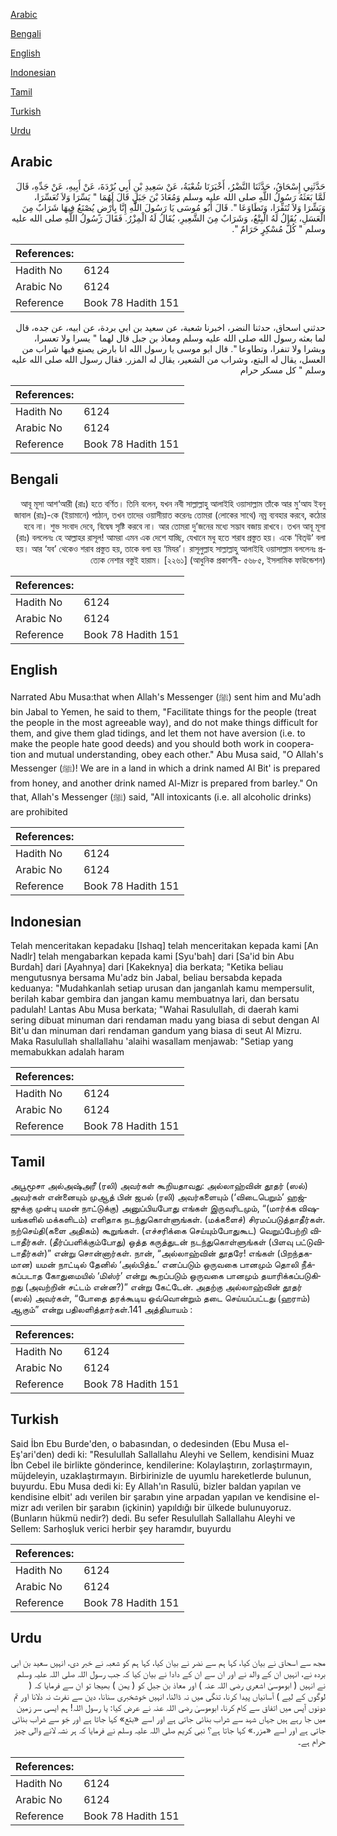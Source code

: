 [Arabic](#arabic)

[Bengali](#bengali)

[English](#english)

[Indonesian](#indonesian)

[Tamil](#tamil)

[Turkish](#turkish)

[Urdu](#urdu)

## Arabic


<div dir="rtl" lang="ar" style={{fontSize:'larger',backgroundColor:'#f8f9fa',padding:20}}>
حَدَّثَنِي إِسْحَاقُ، حَدَّثَنَا النَّضْرُ، أَخْبَرَنَا شُعْبَةُ، عَنْ سَعِيدِ بْنِ أَبِي بُرْدَةَ، عَنْ أَبِيهِ، عَنْ جَدِّهِ، قَالَ لَمَّا بَعَثَهُ رَسُولُ اللَّهِ صلى الله عليه وسلم وَمُعَاذَ بْنَ جَبَلٍ قَالَ لَهُمَا ‏"‏ يَسِّرَا وَلاَ تُعَسِّرَا، وَبَشِّرَا وَلاَ تُنَفِّرَا، وَتَطَاوَعَا ‏"‏‏.‏ قَالَ أَبُو مُوسَى يَا رَسُولَ اللَّهِ إِنَّا بِأَرْضٍ يُصْنَعُ فِيهَا شَرَابٌ مِنَ الْعَسَلِ، يُقَالُ لَهُ الْبِتْعُ، وَشَرَابٌ مِنَ الشَّعِيرِ، يُقَالُ لَهُ الْمِزْرُ‏.‏ فَقَالَ رَسُولُ اللَّهِ صلى الله عليه وسلم ‏"‏ كُلُّ مُسْكِرٍ حَرَامٌ ‏"‏‏.‏
</div>
<div style={{backgroundColor:'#f8f9fa',padding:20, marginBottom: 10}}><table> <thead> <tr> <th>References:</th> <th></th> </tr> </thead> <tbody><tr><td>Hadith No</td><td>6124</td></tr><tr><td>Arabic No</td><td>6124</td></tr><tr><td>Reference</td><td>Book 78 Hadith 151</td></tr></tbody></table></div>


<div dir="rtl" lang="ar" style={{fontSize:'larger',backgroundColor:'#f8f9fa',padding:20}}>
حدثني اسحاق، حدثنا النضر، اخبرنا شعبة، عن سعيد بن ابي بردة، عن ابيه، عن جده، قال لما بعثه رسول الله صلى الله عليه وسلم ومعاذ بن جبل قال لهما " يسرا ولا تعسرا، وبشرا ولا تنفرا، وتطاوعا ". قال ابو موسى يا رسول الله انا بارض يصنع فيها شراب من العسل، يقال له البتع، وشراب من الشعير، يقال له المزر. فقال رسول الله صلى الله عليه وسلم " كل مسكر حرام
</div>
<div style={{backgroundColor:'#f8f9fa',padding:20, marginBottom: 10}}><table> <thead> <tr> <th>References:</th> <th></th> </tr> </thead> <tbody><tr><td>Hadith No</td><td>6124</td></tr><tr><td>Arabic No</td><td>6124</td></tr><tr><td>Reference</td><td>Book 78 Hadith 151</td></tr></tbody></table></div>

## Bengali


<div dir="rtl" lang="bn" style={{fontSize:'larger',backgroundColor:'#f8f9fa',padding:20}}>
আবূ মূসা আশ‘আরী (রাঃ) হতে বর্ণিত। তিনি বলেন, যখন নবী সাল্লাল্লাহু আলাইহি ওয়াসাল্লাম তাঁকে আর মু‘আয ইবনু জাবাল (রাঃ)-কে (ইয়ামানে) পাঠান, তখন তাদের ওয়াসীয়াত করেনঃ তোমরা (লোকের সাথে) নম্র ব্যবহার করবে, কঠোর হবে না। শুভ সংবাদ দেবে, বিদ্বেষ সৃষ্টি করবে না। আর তোমরা দু’জনের মধ্যে সদ্ভাব বজায় রাখবে। তখন আবূ মূসা (রাঃ) বললেনঃ হে আল্লাহর রাসূল! আমরা এমন এক দেশে যাচ্ছি, যেখানে মধু হতে শরাব প্রস্তুত হয়। একে ‘বিত্উ’ বলা হয়। আর ‘যব’ থেকেও শরাব প্রস্তুত হয়, তাকে বলা হয় ‘মিযর’। রাসূলুল্লাহ সাল্লাল্লাহু আলাইহি ওয়াসাল্লাম বললেনঃ প্রত্যেক নেশার বস্তুই হারাম। [২২৬১] (আধুনিক প্রকাশনী- ৫৬৮৫, ইসলামিক ফাউন্ডেশন)
</div>
<div style={{backgroundColor:'#f8f9fa',padding:20, marginBottom: 10}}><table> <thead> <tr> <th>References:</th> <th></th> </tr> </thead> <tbody><tr><td>Hadith No</td><td>6124</td></tr><tr><td>Arabic No</td><td>6124</td></tr><tr><td>Reference</td><td>Book 78 Hadith 151</td></tr></tbody></table></div>

## English


<div dir="ltr" lang="en" style={{fontSize:'larger',backgroundColor:'#f8f9fa',padding:20}}>
Narrated Abu Musa:that when Allah's Messenger (ﷺ) sent him and Mu'adh bin Jabal to Yemen, he said to them, "Facilitate things for the people (treat the people in the most agreeable way), and do not make things difficult for them, and give them glad tidings, and let them not have aversion (i.e. to make the people hate good deeds) and you should both work in cooperation and mutual understanding, obey each other." Abu Musa said, "O Allah's Messenger (ﷺ)! We are in a land in which a drink named Al Bit' is prepared from honey, and another drink named Al-Mizr is prepared from barley." On that, Allah's Messenger (ﷺ) said, "All intoxicants (i.e. all alcoholic drinks) are prohibited
</div>
<div style={{backgroundColor:'#f8f9fa',padding:20, marginBottom: 10}}><table> <thead> <tr> <th>References:</th> <th></th> </tr> </thead> <tbody><tr><td>Hadith No</td><td>6124</td></tr><tr><td>Arabic No</td><td>6124</td></tr><tr><td>Reference</td><td>Book 78 Hadith 151</td></tr></tbody></table></div>

## Indonesian


<div dir="ltr" lang="id" style={{fontSize:'larger',backgroundColor:'#f8f9fa',padding:20}}>
Telah menceritakan kepadaku [Ishaq] telah menceritakan kepada kami [An Nadlr] telah mengabarkan kepada kami [Syu'bah] dari [Sa'id bin Abu Burdah] dari [Ayahnya] dari [Kakeknya] dia berkata; "Ketika beliau mengutusnya bersama Mu'adz bin Jabal, beliau bersabda kepada keduanya: "Mudahkanlah setiap urusan dan janganlah kamu mempersulit, berilah kabar gembira dan jangan kamu membuatnya lari, dan bersatu padulah! Lantas Abu Musa berkata; "Wahai Rasulullah, di daerah kami sering dibuat minuman dari rendaman madu yang biasa di sebut dengan Al Bit'u dan minuman dari rendaman gandum yang biasa di seut Al Mizru. Maka Rasulullah shallallahu 'alaihi wasallam menjawab: "Setiap yang memabukkan adalah haram
</div>
<div style={{backgroundColor:'#f8f9fa',padding:20, marginBottom: 10}}><table> <thead> <tr> <th>References:</th> <th></th> </tr> </thead> <tbody><tr><td>Hadith No</td><td>6124</td></tr><tr><td>Arabic No</td><td>6124</td></tr><tr><td>Reference</td><td>Book 78 Hadith 151</td></tr></tbody></table></div>

## Tamil


<div dir="ltr" lang="ta" style={{fontSize:'larger',backgroundColor:'#f8f9fa',padding:20}}>
அபூமூசா அல்அஷ்அரீ (ரலி) அவர்கள் கூறியதாவது: அல்லாஹ்வின் தூதர் (ஸல்) அவர்கள் என்னையும் முஆத் பின் ஜபல் (ரலி) அவர்களையும் (‘விடைபெறும்’ ஹஜ்ஜுக்கு முன்பு யமன் நாட்டுக்கு) அனுப்பியபோது எங்கள் இருவரிடமும், “(மார்க்க விஷயங்களில் மக்களிடம்) எளிதாக நடந்துகொள்ளுங்கள். (மக்களைச்) சிரமப்படுத்தாதீர்கள். நற்செய்தி(களை அதிகம்) கூறுங்கள். (எச்சரிக்கை செய்யும்போதுகூட) வெறுப்பேற்றி விடாதீர்கள். (தீர்ப்பளிக்கும்போது) ஒத்த கருத்துடன் நடந்துகொள்ளுங்கள் (பிளவு பட்டுவிடாதீர்கள்)” என்று சொன்னார்கள். நான், “அல்லாஹ்வின் தூதரே! எங்கள் (பிறந்தகமான) யமன் நாட்டில் தேனில் ‘அல்பித்உ’ எனப்படும் ஒருவகை பானமும் தொலி நீக்கப்படாத கோதுமையில் ‘மிஸ்ர்’ என்று கூறப்படும் ஒருவகை பானமும் தயாரிக்கப்படுகிறது (அவற்றின் சட்டம் என்ன?)” என்று கேட்டேன். அதற்கு அல்லாஹ்வின் தூதர் (ஸல்) அவர்கள், “போதை தரக்கூடிய ஒவ்வொன்றும் தடை செய்யப்பட்டது (ஹராம்) ஆகும்” என்று பதிலளித்தார்கள்.141 அத்தியாயம் :
</div>
<div style={{backgroundColor:'#f8f9fa',padding:20, marginBottom: 10}}><table> <thead> <tr> <th>References:</th> <th></th> </tr> </thead> <tbody><tr><td>Hadith No</td><td>6124</td></tr><tr><td>Arabic No</td><td>6124</td></tr><tr><td>Reference</td><td>Book 78 Hadith 151</td></tr></tbody></table></div>

## Turkish


<div dir="ltr" lang="tr" style={{fontSize:'larger',backgroundColor:'#f8f9fa',padding:20}}>
Said İbn Ebu Burde'den, o babasından, o dedesinden (Ebu Musa el-Eş'ari'den) dedi ki: "Resulullah Sallallahu Aleyhi ve Sellem, kendisini Muaz İbn Cebel ile birlikte gönderince, kendilerine: Kolaylaştırın, zorlaştırmayın, müjdeleyin, uzaklaştırmayın. Birbirinizle de uyumlu hareketlerde bulunun, buyurdu. Ebu Musa dedi ki: Ey Allah'ın Rasulü, bizler baldan yapılan ve kendisine elbit' adı verilen bir şarabın yine arpadan yapılan ve kendisine el-mizr adı verilen bir şarabın (içkinin) yapıldığı bir ülkede bulunuyoruz. (Bunların hükmü nedir?) dedi. Bu sefer Resulullah Sallallahu Aleyhi ve Sellem: Sarhoşluk verici herbir şey haramdır, buyurdu
</div>
<div style={{backgroundColor:'#f8f9fa',padding:20, marginBottom: 10}}><table> <thead> <tr> <th>References:</th> <th></th> </tr> </thead> <tbody><tr><td>Hadith No</td><td>6124</td></tr><tr><td>Arabic No</td><td>6124</td></tr><tr><td>Reference</td><td>Book 78 Hadith 151</td></tr></tbody></table></div>

## Urdu


<div dir="rtl" lang="ur" style={{fontSize:'larger',backgroundColor:'#f8f9fa',padding:20}}>
مجھ سے اسحاق نے بیان کیا، کہا ہم سے نضر نے بیان کیا، کہا ہم کو شعبہ نے خبر دی، انہیں سعید بن ابی بردہ نے، انہیں ان کے والد نے اور ان سے ان کے دادا نے بیان کیا کہ جب رسول اللہ صلی اللہ علیہ وسلم نے انہیں ( ابوموسیٰ اشعری رضی اللہ عنہ ) اور معاذ بن جبل کو ( یمن ) بھیجا تو ان سے فرمایا کہ ( لوگوں کے لیے ) آسانیاں پیدا کرنا، تنگی میں نہ ڈالنا، انہیں خوشخبری سنانا، دین سے نفرت نہ دلانا اور تم دونوں آپس میں اتفاق سے کام کرنا، ابوموسیٰ رضی اللہ عنہ نے عرض کیا: یا رسول اللہ! ہم ایسی سر زمین میں جا رہے ہیں جہاں شہد سے شراب بنائی جاتی ہے اور اسے «بتع» کہا جاتا ہے اور جَو سے شراب بنائی جاتی ہے اور اسے «مزر‏.‏» کہا جاتا ہے؟ نبی کریم صلی اللہ علیہ وسلم نے فرمایا کہ ہر نشہ لانے والی چیز حرام ہے۔
</div>
<div style={{backgroundColor:'#f8f9fa',padding:20, marginBottom: 10}}><table> <thead> <tr> <th>References:</th> <th></th> </tr> </thead> <tbody><tr><td>Hadith No</td><td>6124</td></tr><tr><td>Arabic No</td><td>6124</td></tr><tr><td>Reference</td><td>Book 78 Hadith 151</td></tr></tbody></table></div>